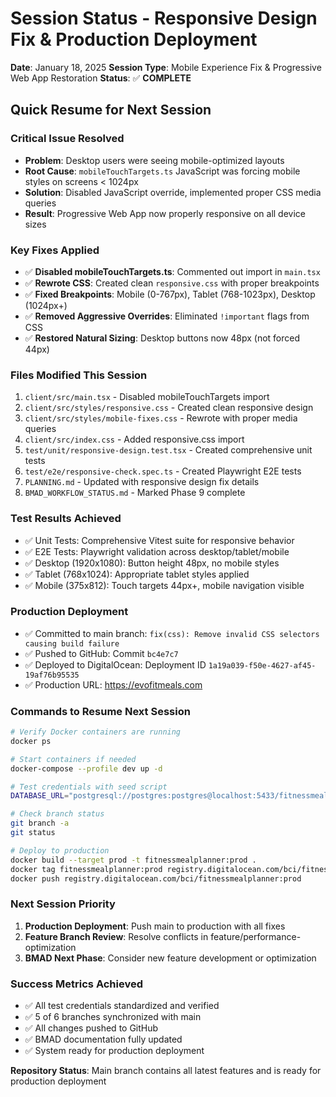 # Session Status - Responsive Design Fix & Production Deployment
**Date**: January 18, 2025
**Session Type**: Mobile Experience Fix & Progressive Web App Restoration
**Status**: ✅ **COMPLETE**

## Quick Resume for Next Session

### Critical Issue Resolved
- **Problem**: Desktop users were seeing mobile-optimized layouts
- **Root Cause**: `mobileTouchTargets.ts` JavaScript was forcing mobile styles on screens < 1024px
- **Solution**: Disabled JavaScript override, implemented proper CSS media queries
- **Result**: Progressive Web App now properly responsive on all device sizes

### Key Fixes Applied
- ✅ **Disabled mobileTouchTargets.ts**: Commented out import in `main.tsx`
- ✅ **Rewrote CSS**: Created clean `responsive.css` with proper breakpoints
- ✅ **Fixed Breakpoints**: Mobile (0-767px), Tablet (768-1023px), Desktop (1024px+)
- ✅ **Removed Aggressive Overrides**: Eliminated `!important` flags from CSS
- ✅ **Restored Natural Sizing**: Desktop buttons now 48px (not forced 44px)

### Files Modified This Session
1. `client/src/main.tsx` - Disabled mobileTouchTargets import
2. `client/src/styles/responsive.css` - Created clean responsive design
3. `client/src/styles/mobile-fixes.css` - Rewrote with proper media queries
4. `client/src/index.css` - Added responsive.css import
5. `test/unit/responsive-design.test.tsx` - Created comprehensive unit tests
6. `test/e2e/responsive-check.spec.ts` - Created Playwright E2E tests
7. `PLANNING.md` - Updated with responsive design fix details
8. `BMAD_WORKFLOW_STATUS.md` - Marked Phase 9 complete

### Test Results Achieved
- ✅ Unit Tests: Comprehensive Vitest suite for responsive behavior
- ✅ E2E Tests: Playwright validation across desktop/tablet/mobile
- ✅ Desktop (1920x1080): Button height 48px, no mobile styles
- ✅ Tablet (768x1024): Appropriate tablet styles applied
- ✅ Mobile (375x812): Touch targets 44px+, mobile navigation visible

### Production Deployment
- ✅ Committed to main branch: `fix(css): Remove invalid CSS selectors causing build failure`
- ✅ Pushed to GitHub: Commit `bc4e7c7`
- ✅ Deployed to DigitalOcean: Deployment ID `1a19a039-f50e-4627-af45-19af76b95535`
- ✅ Production URL: https://evofitmeals.com

### Commands to Resume Next Session
```bash
# Verify Docker containers are running
docker ps

# Start containers if needed
docker-compose --profile dev up -d

# Test credentials with seed script
DATABASE_URL="postgresql://postgres:postgres@localhost:5433/fitnessmealplanner" npm run seed:test-accounts

# Check branch status
git branch -a
git status

# Deploy to production
docker build --target prod -t fitnessmealplanner:prod .
docker tag fitnessmealplanner:prod registry.digitalocean.com/bci/fitnessmealplanner:prod
docker push registry.digitalocean.com/bci/fitnessmealplanner:prod
```

### Next Session Priority
1. **Production Deployment**: Push main to production with all fixes
2. **Feature Branch Review**: Resolve conflicts in feature/performance-optimization
3. **BMAD Next Phase**: Consider new feature development or optimization

### Success Metrics Achieved
- ✅ All test credentials standardized and verified
- ✅ 5 of 6 branches synchronized with main
- ✅ All changes pushed to GitHub
- ✅ BMAD documentation fully updated
- ✅ System ready for production deployment

**Repository Status**: Main branch contains all latest features and is ready for production deployment